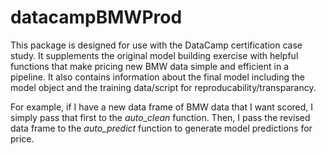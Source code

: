 # datacampBMWProd

This package is designed for use with the DataCamp certification case study. It supplements the original model building exercise with helpful functions that make pricing new BMW data simple and efficient in a pipeline. It also contains information about the final model including the model object and the training data/script for reproducability/transparancy.

For example, if I have a new data frame of BMW data that I want scored, I simply pass that first to the *auto_clean* function. Then, I pass the revised data frame to the *auto_predict* function to generate model predictions for price.
